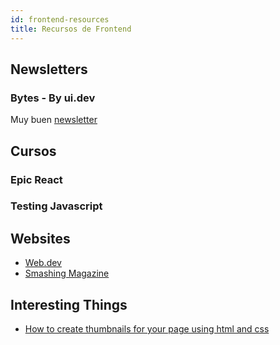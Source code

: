 ```yaml
---
id: frontend-resources
title: Recursos de Frontend
---
```


## Newsletters

### Bytes - By ui.dev

Muy buen [newsletter](https://bytes.dev/)

## Cursos

### Epic React

### Testing Javascript

## Websites

- [Web.dev](https://web.dev)
- [Smashing Magazine](https://www.smashingmagazine.com/)


## Interesting Things

- [How to create thumbnails for your page using html and css](https://dev.to/xaconi_94/how-to-create-dynamic-nextjs-post-thumbnails-like-dev-to-3ika)
